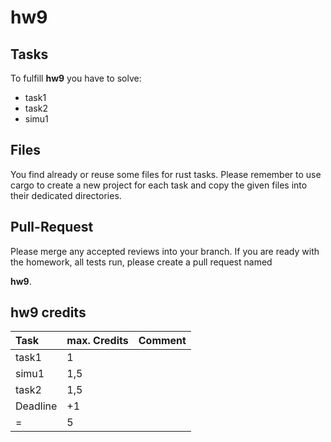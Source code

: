 # hw9

## Tasks

To fulfill **hw9** you have to solve:

- task1
- task2
- simu1

## Files

You find already or reuse some files for rust tasks. Please remember to
use cargo to create a new project for each task and copy the given files
into their dedicated directories.


## Pull-Request

Please merge any accepted reviews into your branch. If you are ready
with the homework, all tests run, please create a pull request named

**hw9**.

## hw9 credits

| Task     | max. Credits | Comment                 |
|:---------|:-------------|:------------------------|
| task1    | 1            |  |
| simu1    | 1,5          |                         |
| task2    | 1,5          |                         |
| Deadline | +1           |                         |
| =        | 5            |                         |
